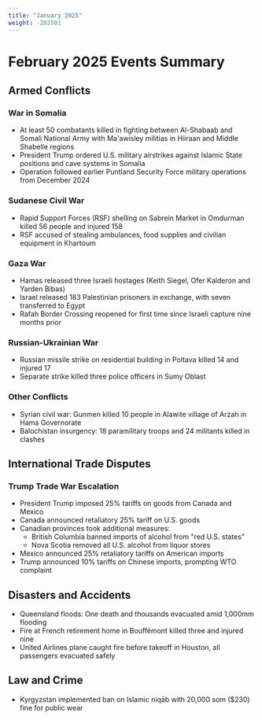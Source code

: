 ```yaml
---
title: "January 2025"
weight: -202501
---
```


# February 2025 Events Summary

## Armed Conflicts

### War in Somalia
- At least 50 combatants killed in fighting between Al-Shabaab and Somali National Army with Ma'awisley militias in Hiiraan and Middle Shabelle regions
- President Trump ordered U.S. military airstrikes against Islamic State positions and cave systems in Somalia
- Operation followed earlier Puntland Security Force military operations from December 2024

### Sudanese Civil War
- Rapid Support Forces (RSF) shelling on Sabrein Market in Omdurman killed 56 people and injured 158
- RSF accused of stealing ambulances, food supplies and civilian equipment in Khartoum

### Gaza War
- Hamas released three Israeli hostages (Keith Siegel, Ofer Kalderon and Yarden Bibas)
- Israel released 183 Palestinian prisoners in exchange, with seven transferred to Egypt
- Rafah Border Crossing reopened for first time since Israeli capture nine months prior

### Russian-Ukrainian War
- Russian missile strike on residential building in Poltava killed 14 and injured 17
- Separate strike killed three police officers in Sumy Oblast

### Other Conflicts
- Syrian civil war: Gunmen killed 10 people in Alawite village of Arzah in Hama Governorate
- Balochistan insurgency: 18 paramilitary troops and 24 militants killed in clashes

## International Trade Disputes

### Trump Trade War Escalation
- President Trump imposed 25% tariffs on goods from Canada and Mexico
- Canada announced retaliatory 25% tariff on U.S. goods
- Canadian provinces took additional measures:
  * British Columbia banned imports of alcohol from "red U.S. states"
  * Nova Scotia removed all U.S. alcohol from liquor stores
- Mexico announced 25% retaliatory tariffs on American imports
- Trump announced 10% tariffs on Chinese imports, prompting WTO complaint

## Disasters and Accidents

- Queensland floods: One death and thousands evacuated amid 1,000mm flooding
- Fire at French retirement home in Bouffémont killed three and injured nine
- United Airlines plane caught fire before takeoff in Houston, all passengers evacuated safely

## Law and Crime
- Kyrgyzstan implemented ban on Islamic niqāb with 20,000 som ($230) fine for public wear
